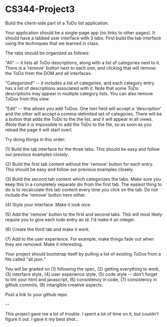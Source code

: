 CS344-Project3
==============

Build the client-side part of a ToDo list application.

Your application should be a single-page app (no links to other pages). It should have a tabbed user interface with 3 tabs. First build the tab interface using the techniques that we learned in class.

The tabs should be organized as follows:

"All" -- it lists all ToDo descriptions, along with a list of categories next to it. There is a 'remove' button next to each one, and clicking that will remove the ToDo from the DOM and all interfaces.

"Categorized" -- it includes a list of categories, and each category entry has a list of descriptions associated with it. Note that some ToDo descriptions may appear in multiple category lists. You can also remove ToDos from this view.

"Edit" -- this allows you add ToDos. One text field will accept a 'description' and the other will accept a comma-delimited set of categories. There will be a button that adds the ToDo to the the list, and it will appear in all views. (Note that it is impossible to add the ToDo to the file, so as soon as you reload the page it will start over)

Try doing things in this order:

(1) Build the tab interface for the three tabs. This should be easy and follow our previous examples closely.

(2) Build the first tab content without the 'remove' button for each entry. This should be easy and follow our previous examples closely.

(3) Build the second tab content which categorizes the tabs. Make sure you keep this in a completely separate div from the first tab. The easiest thing to do is to recalculate this tab content every time you click on the tab. Do not include the 'remove' button here either.

(4) Style your interface. Make it look nice.

(5) Add the 'remove' button to the first and second tabs. This will most likely require you to give each todo entry an id. I'd make it an integer.

(6) Create the third tab and make it work.

(7) Add to the user experience. For example, make things fade out when they are removed. Make it interesting.

Your project should bootstrap itself by pulling a list of existing ToDos from a file called "all.json."

You will be graded on (1) following the spec, (2) getting everything to work, (3) interface style, (4) user experience style, (5) code style -- don't forget to lint your html and javascript, (6) consistency in code, (7) consistency in github commits, (8) intangible creative aspects.

Post a link to your github repo.


--

This project gave me a lot of trouble. I spent a lot of time on it, but couldn't figure it out. I gave it my best shot...
